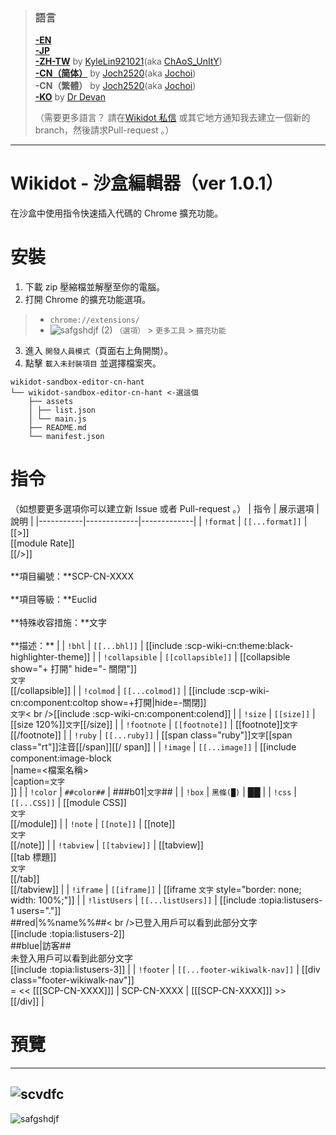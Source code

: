 > ### 語言
> [**-EN**](https://github.com/7happy7/wikidot-sandbox-editor/tree/master) <br />[**-JP**](https://github.com/7happy7/wikidot-sandbox-editor/tree/jp) <br />[**-ZH-TW**](https://github.com/7happy7/wikidot-sandbox-editor/tree/zh-tw) by [KyleLin921021](https://github.com/KyleLin921021)\(aka [ChAoS_UnItY](http://www.wikidot.com/user:info/chaos-unity)\) <br />[**-CN（简体）**](https://github.com/7happy7/wikidot-sandbox-editor/tree/cn-hans) by [Joch2520](https://github.com/Joch2520)\(aka [Jochoi](http://www.wikidot.com/user:info/jochoi)\) <br />**-CN（繁體）** by [Joch2520](https://github.com/Joch2520)\(aka [Jochoi](http://www.wikidot.com/user:info/jochoi)\) <br />[**-KO**](https://github.com/7happy7/wikidot-sandbox-editor/tree/ko) by [Dr Devan](http://www.wikidot.com/user:info/Dr-Devan) 
>
> （需要更多語言？ 請在[Wikidot 私信](http://www.wikidot.com/account/messages#/new/3427263) 或其它地方通知我去建立一個新的branch，然後請求Pull-request 。）
----
# Wikidot - 沙盒編輯器（ver 1.0.1）
在沙盒中使用指令快速插入代碼的 Chrome 擴充功能。

# 安裝
1. 下載 zip 壓縮檔並解壓至你的電腦。
2. 打開 Chrome 的擴充功能選項。
> * `chrome://extensions/`
> * ![safgshdjf (2)](https://user-images.githubusercontent.com/49482246/84563612-c54c4b80-ad97-11ea-9559-584dcc268f4f.png) `（選項）` > `更多工具` > `擴充功能`
3. 進入 `開發人員模式`（頁面右上角開關）。
4. 點擊 `載入未封裝項目` 並選擇檔案夾。
```
wikidot-sandbox-editor-cn-hant
└── wikidot-sandbox-editor-cn-hant <-選這個
    ├── assets
    │ ├── list.json
    │ └── main.js
    ├── README.md
    └── manifest.json
```
# 指令
（如想要更多選項你可以建立新 Issue 或者 Pull-request 。）
| 指令 | 展示選項 | 說明 |
|-----------|-------------|-------------|
| `!format` | `[[...format]]` | [[>]]<br />[[module Rate]]<br />[[/>]]<br /><br /> \*\*項目編號：\*\*SCP-CN-XXXX<br /><br />\*\*項目等級：\*\*Euclid<br /><br />\*\*特殊收容措施：\*\*文字<br /><br />\*\*描述：\*\* |
| `!bhl` | `[[...bhl]]` | [[include :scp-wiki-cn:theme:black-highlighter-theme]] |
| `!collapsible` | `[[collapsible]]` | [[collapsible show="+ 打開" hide="- 關閉"]]<br />`文字`<br />[[/collapsible]] |
| `!colmod` | `[[...colmod]]` | [[include :scp-wiki-cn:component:coltop show=+打開\|hide=-關閉]]<br />`文字`< br />[[include :scp-wiki-cn:component:colend]] |
| `!size` | `[[size]]` | [[size 120%]]`文字`[[/size]] |
| `!footnote` | `[[footnote]]` | [[footnote]]`文字`[[/footnote]] |
| `!ruby` | `[[...ruby]]` | [[span class="ruby"]]`文字`[[span class="rt"]]注音[[/span]][[/ span]] |
| `!image` | `[[...image]]` | [[include component:image-block<br />\|name=\<檔案名稱\><br />\|caption=`文字` <br />]] |
| `!color` | `##color##` | ###b01\|`文字`## |
| `!box` | `黑條(█)` | ██ |
| `!css` | `[[...CSS]]` | [[module CSS]]<br />`文字`<br />[[/module]] |
| `!note` | `[[note]]` | [[note]]<br />`文字`<br />[[/note]] |
| `!tabview` | `[[tabview]]` | [[tabview]]<br />[[tab 標題]]<br />`文字`<br />[[/tab]]<br /> [[/tabview]] |
| `!iframe` | `[[iframe]]` | [[iframe `文字` style=\"border: none; width: 100%;\"]] |
| `!listUsers` | `[[...listUsers]]` | [[include :topia:listusers-1 users="."]]<br />##red\|%%name%%##< br />已登入用戶可以看到此部分文字<br />[[include :topia:listusers-2]]<br />##blue\|訪客##<br />未登入用戶可以看到此部分文字<br />[[include :topia:listusers-3]] |
| `!footer` | `[[...footer-wikiwalk-nav]]` | [[div class="footer-wikiwalk-nav"]]<br />= << [[[SCP-CN-XXXX]]] \| SCP-CN-XXXX \| [[[SCP-CN-XXXX]]] >><br />[[/div]] |

# 預覽
----
![scvdfc](https://user-images.githubusercontent.com/49482246/85929610-5a4f5880-b8f1-11ea-9532-920656164240.png)
----
![safgshdjf](https://user-images.githubusercontent.com/49482246/85929632-7f43cb80-b8f1-11ea-8bdf-c57b5dd091d1.png)
